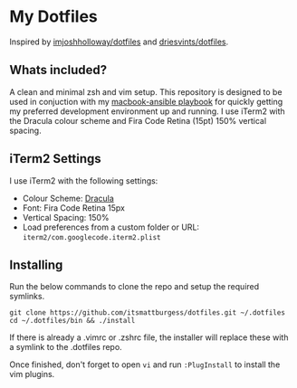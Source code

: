 # My Dotfiles
Inspired by [imjoshholloway/dotfiles](https://github.com/imjoshholloway/dotfiles) and [driesvints/dotfiles](https://github.com/driesvints/dotfiles).

## Whats included?
A clean and minimal zsh and vim setup. This repository is designed to be used in conjuction with my [macbook-ansible playbook](https://github.com/itsmattburgess) for quickly getting my preferred development environment up and running. I use iTerm2 with the Dracula colour scheme and Fira Code Retina (15pt) 150% vertical spacing.

## iTerm2 Settings
I use iTerm2 with the following settings:

- Colour Scheme: [Dracula](https://draculatheme.com/iterm/)
- Font: Fira Code Retina 15px
- Vertical Spacing: 150%
- Load preferences from a custom folder or URL: ```iterm2/com.googlecode.iterm2.plist```

## Installing
Run the below commands to clone the repo and setup the required symlinks.
```
git clone https://github.com/itsmattburgess/dotfiles.git ~/.dotfiles
cd ~/.dotfiles/bin && ./install
```
If there is already a .vimrc or .zshrc file, the installer will replace these with a symlink to the .dotfiles repo.

Once finished, don't forget to open ```vi``` and run ```:PlugInstall``` to install the vim plugins.
